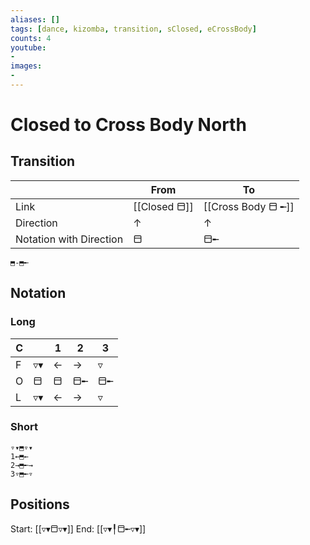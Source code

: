 ```yaml
---
aliases: [] 
tags: [dance, kizomba, transition, sClosed, eCrossBody]
counts: 4
youtube:
- 
images:
-
---
```


# Closed to Cross Body North
## Transition
|                         | From | To   |
| ----------------------- | ---- | ---- |
| Link                    | [[Closed ⬒]] | [[Cross Body ⬒ ╾]] |
| Direction               |   ↑   |   ↑   |
| Notation with Direction |  ⬒    |    ⬒╾  |

```
⬒-⬒╾
``` 

## Notation
### Long

| C   |     | 1   | 2   | 3   |
| --- | --- | --- | --- | --- |
| F   | ▿▾  | ←   | →   | ▿   |
| O   | ⬒   | ⬒   | ⬒╾  | ⬒╾  |
| L   | ▿▾  | ←   | →   | ▿   |

### Short
```
▿▾⬒▿▾
1←⬒←
2→⬒╾→
3▿⬒╾▿
```

## Positions
Start: [[▿▾⬒▿▾]]
End: [[▿▾╿⬒╾▿▾]]